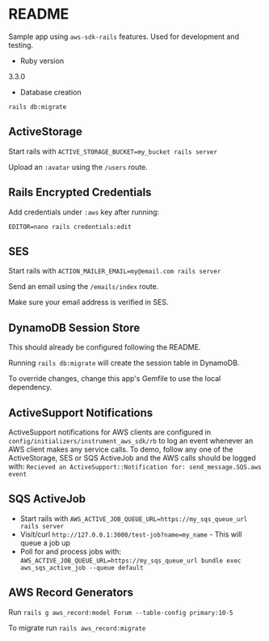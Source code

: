 # README

Sample app using `aws-sdk-rails` features. Used for development and testing.

* Ruby version

3.3.0

* Database creation

`rails db:migrate`

## ActiveStorage

Start rails with `ACTIVE_STORAGE_BUCKET=my_bucket rails server`

Upload an `:avatar` using the `/users` route.

## Rails Encrypted Credentials

Add credentials under `:aws` key after running:

`EDITOR=nano rails credentials:edit`

## SES

Start rails with `ACTION_MAILER_EMAIL=my@email.com rails server`

Send an email using the `/emails/index` route.

Make sure your email address is verified in SES.

## DynamoDB Session Store

This should already be configured following the README.

Running `rails db:migrate` will create the session table in DynamoDB.

To override changes, change this app's Gemfile to use the local dependency.

## ActiveSupport Notifications

ActiveSupport notifications for AWS clients are configured in
`config/initializers/instrument_aws_sdk/rb` to log an event
whenever an AWS client makes any service calls.  To demo, follow
any one of the ActiveStorage, SES or SQS ActiveJob and the
AWS calls should be logged with:
`Recieved an ActiveSupport::Notification for: send_message.SQS.aws event`

## SQS ActiveJob

* Start rails with `AWS_ACTIVE_JOB_QUEUE_URL=https://my_sqs_queue_url rails server`
* Visit/curl `http://127.0.0.1:3000/test-job?name=my_name` - This will queue a job up
* Poll for and process jobs with: `AWS_ACTIVE_JOB_QUEUE_URL=https://my_sqs_queue_url bundle exec aws_sqs_active_job --queue default`

## AWS Record Generators

Run `rails g aws_record:model Forum --table-config primary:10-5`

To migrate run `rails aws_record:migrate`
